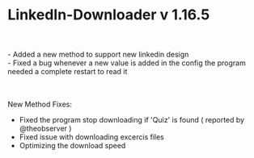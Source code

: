 # LinkedIn-Downloader v 1.16.5
<br>
<br>
- Added a new method to support new linkedin design<br>
- Fixed a bug whenever a new value is added in the config the program needed a complete restart to read it<br>

</br><br>
New Method Fixes: <br>
- Fixed the program stop downloading if 'Quiz' is found  ( reported by @theobserver )<br>
- Fixed issue with downloading excercis files<br>
- Optimizing the download speed <br>
